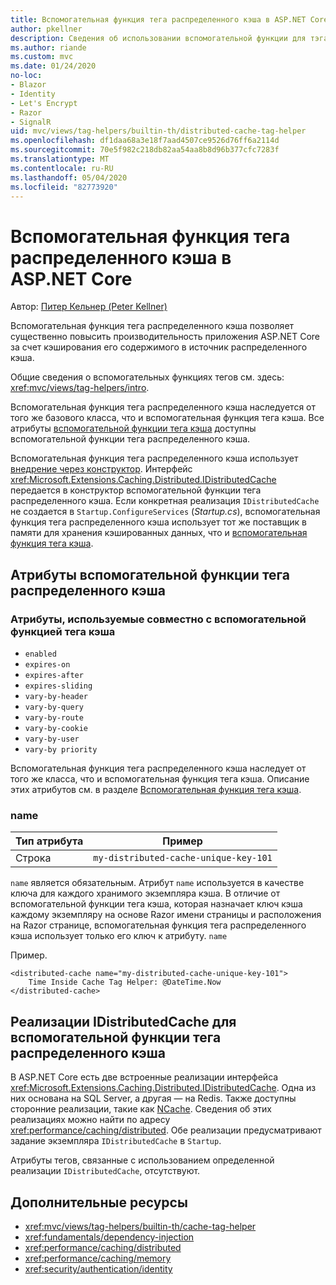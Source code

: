 ```yaml
---
title: Вспомогательная функция тега распределенного кэша в ASP.NET Core
author: pkellner
description: Сведения об использовании вспомогательной функции для тэга распределенного кэша.
ms.author: riande
ms.custom: mvc
ms.date: 01/24/2020
no-loc:
- Blazor
- Identity
- Let's Encrypt
- Razor
- SignalR
uid: mvc/views/tag-helpers/builtin-th/distributed-cache-tag-helper
ms.openlocfilehash: df1daa68a3e18f7aad4507ce9526d76ff6a2114d
ms.sourcegitcommit: 70e5f982c218db82aa54aa8b8d96b377cfc7283f
ms.translationtype: MT
ms.contentlocale: ru-RU
ms.lasthandoff: 05/04/2020
ms.locfileid: "82773920"
---
```

# <a name="distributed-cache-tag-helper-in-aspnet-core"></a>Вспомогательная функция тега распределенного кэша в ASP.NET Core

Автор: [Питер Кельнер (Peter Kellner)](https://peterkellner.net)

Вспомогательная функция тега распределенного кэша позволяет существенно повысить производительность приложения ASP.NET Core за счет кэширования его содержимого в источник распределенного кэша.

Общие сведения о вспомогательных функциях тегов см. здесь: <xref:mvc/views/tag-helpers/intro>.

Вспомогательная функция тега распределенного кэша наследуется от того же базового класса, что и вспомогательная функция тега кэша. Все атрибуты [вспомогательной функции тега кэша](xref:mvc/views/tag-helpers/builtin-th/cache-tag-helper) доступны вспомогательной функции тега распределенного кэша.

Вспомогательная функция тега распределенного кэша использует [внедрение через конструктор](xref:fundamentals/dependency-injection#constructor-injection-behavior). Интерфейс <xref:Microsoft.Extensions.Caching.Distributed.IDistributedCache> передается в конструктор вспомогательной функции тега распределенного кэша. Если конкретная реализация `IDistributedCache` не создается в `Startup.ConfigureServices` (*Startup.cs*), вспомогательная функция тега распределенного кэша использует тот же поставщик в памяти для хранения кэшированных данных, что и [вспомогательная функция тега кэша](xref:mvc/views/tag-helpers/builtin-th/cache-tag-helper).

## <a name="distributed-cache-tag-helper-attributes"></a>Атрибуты вспомогательной функции тега распределенного кэша

### <a name="attributes-shared-with-the-cache-tag-helper"></a>Атрибуты, используемые совместно с вспомогательной функцией тега кэша

* `enabled`
* `expires-on`
* `expires-after`
* `expires-sliding`
* `vary-by-header`
* `vary-by-query`
* `vary-by-route`
* `vary-by-cookie`
* `vary-by-user`
* `vary-by priority`

Вспомогательная функция тега распределенного кэша наследует от того же класса, что и вспомогательная функция тега кэша. Описание этих атрибутов см. в разделе [Вспомогательная функция тега кэша](xref:mvc/views/tag-helpers/builtin-th/cache-tag-helper).

### <a name="name"></a>name

| Тип атрибута | Пример                               |
| -------------- | ------------------------------------- |
| Строка         | `my-distributed-cache-unique-key-101` |

`name` является обязательным. Атрибут `name` используется в качестве ключа для каждого хранимого экземпляра кэша. В отличие от вспомогательной функции тега кэша, которая назначает ключ кэша каждому экземпляру на основе Razor имени страницы и расположения на Razor странице, вспомогательная функция тега распределенного кэша использует только его ключ к атрибуту. `name`

Пример.

```cshtml
<distributed-cache name="my-distributed-cache-unique-key-101">
    Time Inside Cache Tag Helper: @DateTime.Now
</distributed-cache>
```

## <a name="distributed-cache-tag-helper-idistributedcache-implementations"></a>Реализации IDistributedCache для вспомогательной функции тега распределенного кэша

В ASP.NET Core есть две встроенные реализации интерфейса <xref:Microsoft.Extensions.Caching.Distributed.IDistributedCache>. Одна из них основана на SQL Server, а другая — на Redis. Также доступны сторонние реализации, такие как [NCache](http://www.alachisoft.com/ncache/aspnet-core-idistributedcache-ncache.html). Сведения об этих реализациях можно найти по адресу <xref:performance/caching/distributed>. Обе реализации предусматривают задание экземпляра `IDistributedCache` в `Startup`.

Атрибуты тегов, связанные с использованием определенной реализации `IDistributedCache`, отсутствуют.

## <a name="additional-resources"></a>Дополнительные ресурсы

* <xref:mvc/views/tag-helpers/builtin-th/cache-tag-helper>
* <xref:fundamentals/dependency-injection>
* <xref:performance/caching/distributed>
* <xref:performance/caching/memory>
* <xref:security/authentication/identity>
